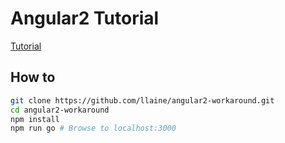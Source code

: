 # Angular2 Tutorial

[Tutorial](https://angular.io/docs/ts/latest/tutorial/toh-pt2.html)


## How to

```bash
git clone https://github.com/llaine/angular2-workaround.git
cd angular2-workaround
npm install
npm run go # Browse to localhost:3000
```
